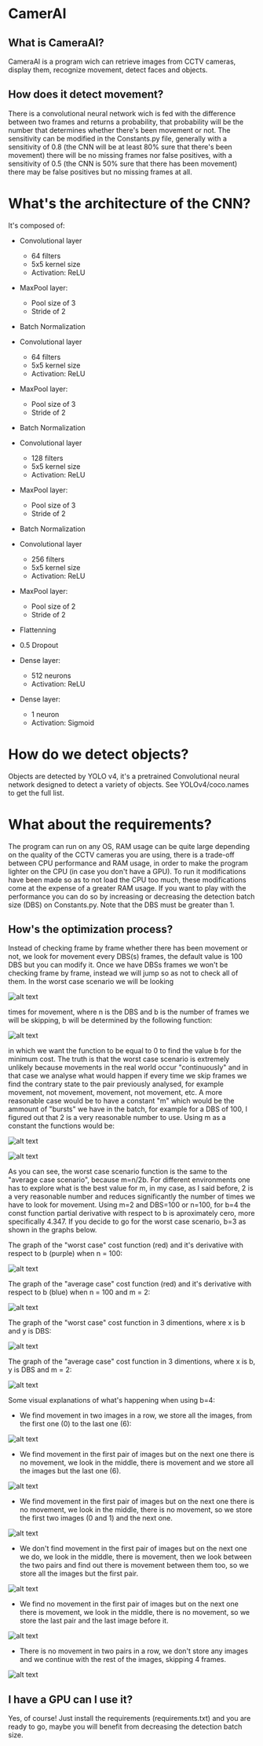 # CamerAI

## What is CameraAI?
CameraAI is a program wich can retrieve images from CCTV cameras, display them, recognize movement, detect faces and objects.

## How does it detect movement?
There is a convolutional neural network wich is fed with the difference between two frames and returns a probability, that probability will be the number that determines whether
there's been movement or not. The sensitivity can be modified in the Constants.py file, generally with a sensitivity of 0.8 (the CNN will be at least 80% sure that
there's been movement) there will be no missing frames nor false positives, with a sensitivity of 0.5 (the CNN is 50% sure that there has been movement) there may be false positives
but no missing frames at all.

# What's the architecture of the CNN?
It's composed of:
- Convolutional layer 
    - 64 filters
    - 5x5 kernel size
    - Activation: ReLU

- MaxPool layer:
    - Pool size of 3
    - Stride of 2

- Batch Normalization

- Convolutional layer 
    - 64 filters
    - 5x5 kernel size
    - Activation: ReLU

- MaxPool layer:
    - Pool size of 3
    - Stride of 2

- Batch Normalization

- Convolutional layer 
    - 128 filters
    - 5x5 kernel size
    - Activation: ReLU

- MaxPool layer:
    - Pool size of 3
    - Stride of 2

- Batch Normalization

- Convolutional layer 
    - 256 filters
    - 5x5 kernel size
    - Activation: ReLU

- MaxPool layer:
    - Pool size of 2
    - Stride of 2

- Flattenning

- 0.5 Dropout

- Dense layer:
    - 512 neurons
    - Activation: ReLU

- Dense layer:
    - 1 neuron
    - Activation: Sigmoid

# How do we detect objects?
Objects are detected by YOLO v4, it's a pretrained
Convolutional neural network designed to detect a variety
of objects. See YOLOv4/coco.names to get the full list.

# What about the requirements?
The program can run on any OS, RAM usage can be quite large
depending on the quality of the CCTV cameras you are using,
there is a trade-off between CPU performance and RAM usage,
in order to make the program lighter on the CPU (in case
you don't have a GPU). To run it modifications have been made
so as to not load the CPU too much, these modifications come at
the expense of a greater RAM usage. If you want to play with the
performance you can do so by increasing or decreasing the detection batch size
(DBS) on Constants.py. Note that the DBS must be greater than 1.

## How's the optimization process?
Instead of checking frame by frame whether there has been movement or not, we look for movement every
DBS(s) frames, the default value is 100 DBS but you can modify it. Once
we have DBSs frames we won't be checking frame by frame, instead we will jump
so as not to check all of them. In the worst case scenario we will be looking

![alt text](https://github.com/santiagopardal/CamerAI/blob/master/Docs%20images/Math%20functions%20for%20CamerAI/Worst%20case/Cost%20function.png)

times for movement, where n is the DBS and b is the number of frames we will be skipping, b will be determined by the
following function:

![alt text](https://github.com/santiagopardal/CamerAI/blob/master/Docs%20images/Math%20functions%20for%20CamerAI/Worst%20case/Cost%20function%20derivative%20with%20respect%20to%20b.png)

in which we want the function to be equal to 0 to find the value b for the minimum cost. The truth is that the worst case scenario is extremely unlikely because movements
in the real world occur "continuously" and in that case we analyse what would happen if every time we skip frames we find the contrary state to the pair previously
analysed, for example movement, not movement, movement, not movement, etc. A more reasonable case would be to have a constant "m" which would be the ammount of "bursts" we have
in the batch, for example for a DBS of 100, I figured out that 2 is a very reasonable number to use. Using m as a constant the functions would be:

![alt text](https://github.com/santiagopardal/CamerAI/blob/master/Docs%20images/Math%20functions%20for%20CamerAI/Average%20case/Cost%20function.png)

![alt text](https://github.com/santiagopardal/CamerAI/blob/master/Docs%20images/Math%20functions%20for%20CamerAI/Average%20case/Cost%20function%20derivative%20with%20respect%20to%20b.png)

As you can see, the worst case scenario function is the same to the "average case scenario", because m=n/2b. For different environments one has to explore what is the best value for m, in my case, as I said before, 2 is a very reasonable number and reduces significantly the number of times we have to look for movement. Using m=2 and DBS=100 or n=100,
for b=4 the const function partial derivative with respect to b is aproximately cero, more specifically 4.347. If you decide to go for the worst case scenario, b=3 as shown in the graphs below.

The graph of the "worst case" cost function (red) and it's derivative with respect to b (purple) when n = 100:

![alt text](https://github.com/santiagopardal/CamerAI/blob/master/Docs%20images/Math%20functions%20for%20CamerAI/n%3D100%2C%20m%3Dn:2b.png)

The graph of the "average case" cost function (red) and it's derivative with respect to b (blue) when n = 100 and m = 2:

![alt text](https://github.com/santiagopardal/CamerAI/blob/master/Docs%20images/Math%20functions%20for%20CamerAI/n%3D100%2Cm%3D2.png)

The graph of the "worst case" cost function in 3 dimentions, where x is b and y is DBS:

![alt text](https://github.com/santiagopardal/CamerAI/blob/master/Docs%20images/Math%20functions%20for%20CamerAI/3d%20graph%2C%20m%3Dn:2b.png)

The graph of the "average case" cost function in 3 dimentions, where x is b, y is DBS and m = 2:

![alt text](https://github.com/santiagopardal/CamerAI/blob/master/Docs%20images/Math%20functions%20for%20CamerAI/3d%20graph%2C%20m%3D2.png)

Some visual explanations of what's happening when using b=4:

- We find movement in two images in a row, we store all the images, from the first one (0) to the last one (6):

![alt text](https://github.com/santiagopardal/CamerAI/blob/master/Docs%20images/GIFS/M-M.gif)

- We find movement in the first pair of images but on the next one there is no movement, we look in the middle,
there is movement and we store all the images but the last one (6).

![alt text](https://github.com/santiagopardal/CamerAI/blob/master/Docs%20images/GIFS/M-NM-M.gif)

- We find movement in the first pair of images but on the next one there is no movement, we look in the middle,
there is no movement, so we store the first two images (0 and 1) and the next one.

![alt text](https://github.com/santiagopardal/CamerAI/blob/master/Docs%20images/GIFS/M-NM-NM.gif)

- We don't find movement in the first pair of images but on the next one we do, we look in the middle,
there is movement, then we look between the two pairs and find out there is movement between them too, so we
store all the images but the first pair.

![alt text](https://github.com/santiagopardal/CamerAI/blob/master/Docs%20images/GIFS/NM-M-M.gif)

- We find no movement in the first pair of images but on the next one there is movement, we look in the middle,
there is no movement, so we store the last pair and the last image before it.

![alt text](https://github.com/santiagopardal/CamerAI/blob/master/Docs%20images/GIFS/NM-M-NM.gif)

- There is no movement in two pairs in a row, we don't store any images and we continue with the rest of the images,
skipping 4 frames.

![alt text](https://github.com/santiagopardal/CamerAI/blob/master/Docs%20images/GIFS/NM-NM.gif)


## I have a GPU can I use it?
Yes, of course! Just install the requirements (requirements.txt)
and you are ready to go, maybe you will benefit from decreasing
the detection batch size.
